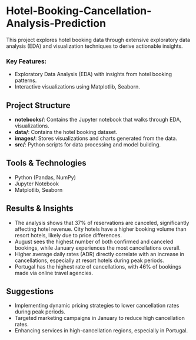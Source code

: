 # Hotel-Booking-Cancellation-Analysis-Prediction
This project explores hotel booking data through extensive exploratory data analysis (EDA) and visualization techniques to derive actionable insights. 

### Key Features:
- Exploratory Data Analysis (EDA) with insights from hotel booking patterns.
- Interactive visualizations using Matplotlib, Seaborn.

## Project Structure
- **notebooks/**: Contains the Jupyter notebook that walks through EDA, visualizations.
- **data/**: Contains the hotel booking dataset.
- **images/**: Stores visualizations and charts generated from the data.
- **src/**: Python scripts for data processing and model building.

## Tools & Technologies
- Python (Pandas, NumPy)
- Jupyter Notebook
- Matplotlib, Seaborn

## Results & Insights
- The analysis shows that 37% of reservations are canceled, significantly affecting hotel revenue. City hotels have a higher booking volume than resort hotels, likely due to price differences.
- August sees the highest number of both confirmed and canceled bookings, while January experiences the most cancellations overall.
- Higher average daily rates (ADR) directly correlate with an increase in cancellations, especially at resort hotels during peak periods.
- Portugal has the highest rate of cancellations, with 46% of bookings made via online travel agencies.

## Suggestions
- Implementing dynamic pricing strategies to lower cancellation rates during peak periods.
- Targeted marketing campaigns in January to reduce high cancellation rates.
- Enhancing services in high-cancellation regions, especially in Portugal.

